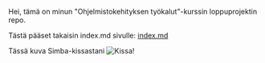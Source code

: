 Hei, tämä on minun "Ohjelmistokehityksen työkalut"-kurssin loppuprojektin repo.

Tästä pääset takaisin index.md sivulle: [index.md](./index.md)


Tässä kuva Simba-kissastani ![Kissa!](../lucvsemr.github.io/simba.jpeg)

